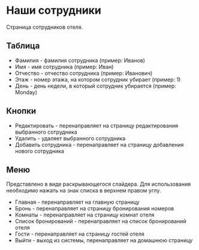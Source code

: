 # Наши сотрудники 
Страница сотрудников отеля. 
## Таблица 

- Фамилия - фамилия сотрудника (пример: Иванов)
- Имя - имя сотрудника (пример: Иван)
- Отчество - отчество сотрудника (пример: Иванович)
- Этаж - номер этажа, на котором сотрудник убирает (пример: 1)
- День - день недели, в который сотрудник убирается (пример: Monday)

## Кнопки

- Редактировать - перенаправляет на страницу редактирования выбранного сотрудника
- Удалить - удаляет выбранного сотрудника
- Добавить сотрудника - перенаправляет на страницу добавления нового сотрудника
## Меню

Представлено в виде раскрывающегося слайдера. Для использования необходимо нажать на знак списка в верхнем правом углу.

- Главная - перенаправляет на главную страницу
- Бронь - перенаправляет на страницу бронирования номеров
- Комнаты - перенаправляет на страницу комнат отеля
- Список бронирований - перенаправляет на список бронирований отеля
- Гости - перенаправляет на страницу гостей отеля
- Выйти - выход из системы, перенаправляет на домашнюю страницу
